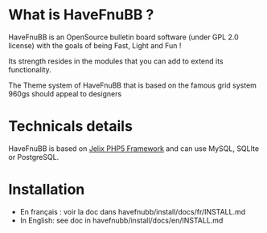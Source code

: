 # What is HaveFnuBB ?

HaveFnuBB is an OpenSource bulletin board software (under GPL 2.0 license) 
with the goals of being Fast, Light and Fun !

Its strength resides in the modules that you can add to extend its 
functionality.

The Theme system of HaveFnuBB that is based on the famous grid system 960gs 
should appeal to designers

# Technicals details 

HaveFnuBB is based on [Jelix PHP5 Framework](http://www.jelix.org) and can use 
MySQL, SQLIte or PostgreSQL.

# Installation

- En français : voir la doc dans havefnubb/install/docs/fr/INSTALL.md
- In English: see doc in havefnubb/install/docs/en/INSTALL.md

